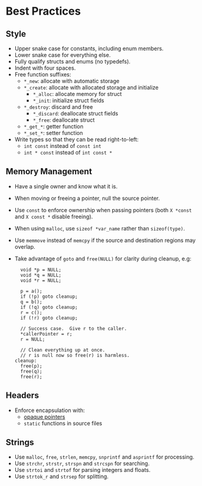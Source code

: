# Best Practices

## Style

- Upper snake case for constants, including enum members.
- Lower snake case for everything else.
- Fully qualify structs and enums (no typedefs).
- Indent with four spaces.
- Free function suffixes:
  - `*_new`: allocate with automatic storage
  - `*_create`: allocate with allocated storage and initialize
    - `*_alloc`: allocate memory for struct
    - `*_init`: initialize struct fields
  - `*_destroy`: discard and free
    - `*_discard`: deallocate struct fields
    - `*_free`: deallocate struct
  - `*_get_*`: getter function
  - `*_set_*`: setter function
- Write types so that they can be read right-to-left:
  - `int const` instead of `const int`
  - `int * const` instead of `int const *`

## Memory Management

- Have a single owner and know what it is.
- When moving or freeing a pointer, null the source pointer.
- Use `const` to enforce ownership when passing pointers (both `X *const` and `X const *` disable freeing).
- When using `malloc`, use `sizeof *var_name` rather than `sizeof(type)`.
- Use `memmove` instead of `memcpy` if the source and destination regions may overlap.
- Take advantage of `goto` and `free(NULL)` for clarity during cleanup, e.g:

  ```
    void *p = NULL;
    void *q = NULL;
    void *r = NULL;

    p = a();
    if (!p) goto cleanup;
    q = b();
    if (!q) goto cleanup;
    r = c();
    if (!r) goto cleanup;

    // Success case.  Give r to the caller.
    *callerPointer = r;
    r = NULL;

    // Clean everything up at once.
    // r is null now so free(r) is harmless.
  cleanup:
    free(p);
    free(q);
    free(r);
  ```

## Headers

- Enforce encapsulation with:
  - [opaque pointers](https://stackoverflow.com/questions/7553750/what-is-an-opaque-pointer-in-c)
  - `static` functions in source files

## Strings

- Use `malloc`, `free`, `strlen`, `memcpy`, `snprintf` and `asprintf` for processing.
- Use `strchr`, `strstr`, `strspn` and `strcspn` for searching.
- Use `strtoi` and `strtof` for parsing integers and floats.
- Use `strtok_r` and `strsep` for splitting.

